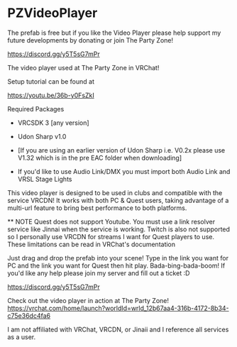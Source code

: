 # PZVideoPlayer
The prefab is free but if you like the Video Player please help support my future developments by donating or join The Party Zone!

https://discord.gg/y5T5sG7mPr

The video player used at The Party Zone in VRChat!

Setup tutorial can be found at

https://youtu.be/36b-y0FsZkI

Required Packages

- VRCSDK 3 [any version]

- Udon Sharp v1.0 

- [If you are using an earlier version of Udon Sharp i.e. V0.2x please use V1.32 which is in the pre EAC folder when downloading]

- If you'd like to use Audio Link/DMX you must import both Audio Link and VRSL Stage Lights

This video player is designed to be used in clubs and compatible with the service VRCDN! It works with both PC & Quest users, taking advantage of a multi-url feature to bring best performance to both platforms.

** NOTE Quest does not support Youtube. You must use a link resolver service like Jinnai when the service is working. Twitch is also not supported so I personally use VRCDN for streams I want for Quest players to use. These limitations can be read in VRChat's documentation

Just drag and drop the prefab into your scene! Type in the link you want for PC and the link you want for Quest then hit play. Bada-bing-bada-boom! If you'd like any help please join my server and fill out a ticket :D

https://discord.gg/y5T5sG7mPr

Check out the video player in action at The Party Zone!
https://vrchat.com/home/launch?worldId=wrld_12b67aa4-316b-4172-8b34-c75e36dc4fa6

I am not affiliated with VRChat, VRCDN, or Jinaii and I reference all services as a user. 
